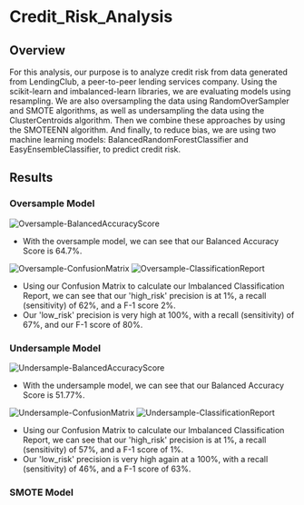 # Credit_Risk_Analysis

## Overview
For this analysis, our purpose is to analyze credit risk from data generated from LendingClub, a peer-to-peer lending services company. Using the scikit-learn and imbalanced-learn libraries, we are evaluating models using resampling. We are also oversampling the data using RandomOverSampler and SMOTE algorithms, as well as undersampling the data using the ClusterCentroids algorithm. Then we combine these approaches by using the SMOTEENN algorithm. And finally, to reduce bias, we are using two machine learning models: BalancedRandomForestClassifier and EasyEnsembleClassifier, to predict credit risk.

## Results
### Oversample Model
![Oversample-BalancedAccuracyScore](https://user-images.githubusercontent.com/69607218/146698547-12c8272b-6cd7-4e09-a611-d2c62a338aa9.png)
- With the oversample model, we can see that our Balanced Accuracy Score is 64.7%.

![Oversample-ConfusionMatrix](https://user-images.githubusercontent.com/69607218/146698619-dab11b82-5ed7-41ff-893d-14f16eccb4d3.png)
![Oversample-ClassificationReport](https://user-images.githubusercontent.com/69607218/146698665-56b93bf1-95a9-4e05-9bc2-e459291e6045.png)
- Using our Confusion Matrix to calculate our Imbalanced Classification Report, we can see that our 'high_risk' precision is at 1%, a recall (sensitivity) of 62%, and a F-1 score 2%.
- Our 'low_risk' precision is very high at 100%, with a recall (sensitivity) of 67%, and our F-1 score of 80%.

### Undersample Model
![Undersample-BalancedAccuracyScore](https://user-images.githubusercontent.com/69607218/146698962-e6465b28-1658-4263-b24c-edceafb4208f.png)
- With the undersample model, we can see that our Balanced Accuracy Score is 51.77%.

![Undersample-ConfusionMatrix](https://user-images.githubusercontent.com/69607218/146699022-fb586a9f-c2bf-41d3-bfeb-1261f7862c62.png)
![Undersample-ClassificationReport](https://user-images.githubusercontent.com/69607218/146699024-96d65343-3c19-449d-b378-4b5479a1ad23.png)
- Using our Confusion Matrix to calculate our Imbalanced Classification Report, we can see that our 'high_risk' precision is at 1%, a recall (sensitivity) of 57%, and a F-1 score of 1%.
- Our 'low_risk' precision is very high again at a 100%, with a recall (sensitivity) of 46%, and a F-1 score of 63%.

### SMOTE Model
